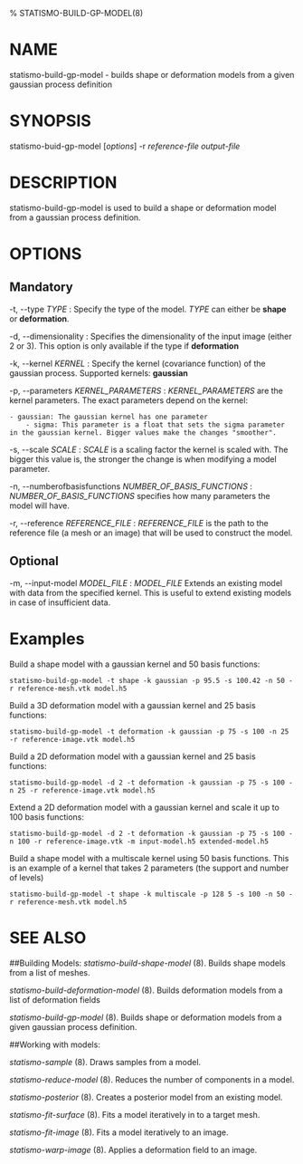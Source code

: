 % STATISMO-BUILD-GP-MODEL(8)

# NAME

statismo-build-gp-model - builds shape or deformation models from a given gaussian process definition

# SYNOPSIS

statismo-buid-gp-model [*options*] -r *reference-file* *output-file*

# DESCRIPTION

statismo-build-gp-model is used to build a shape or deformation model from a gaussian process definition.

# OPTIONS
## Mandatory

-t, \--type *TYPE*
:	Specify the type of the model. *TYPE* can either be **shape** or **deformation**.

-d, \--dimensionality 
:	Specifies the dimensionality of the input image (either 2 or 3). This option is only available if the type if **deformation**

-k, \--kernel *KERNEL* 
:	Specify the kernel (covariance function) of the gaussian process.
   Supported kernels: **gaussian**

-p, \--parameters *KERNEL_PARAMETERS*
:	*KERNEL_PARAMETERS* are the kernel parameters. The exact parameters depend on the kernel:

	- gaussian: The gaussian kernel has one parameter
		- sigma: This parameter is a float that sets the sigma parameter in the gaussian kernel. Bigger values make the changes "smoother".

<!-- 
	- kernel with 2 parameters: this is an example for man writing purposes and is commented out
		- param1: float of some sort
		- param2: boolean of some sort
-->
	
-s, \--scale *SCALE* 
:	*SCALE* is a scaling factor the kernel is scaled with. The bigger this value is, the stronger the change is when modifying a model parameter.

-n, \--numberofbasisfunctions *NUMBER_OF_BASIS_FUNCTIONS* 
:	*NUMBER_OF_BASIS_FUNCTIONS*  specifies how many parameters the model will have.

-r, \--reference *REFERENCE_FILE*
:	*REFERENCE_FILE* is the path to the reference file (a mesh or an image) that will be used to construct the model.

## Optional

-m, \--input-model *MODEL_FILE*
:	*MODEL_FILE* Extends an existing model with data from the specified kernel. This is useful to extend existing models in case of insufficient data.



# Examples 

Build a shape model with a gaussian kernel and 50 basis functions:

    statismo-build-gp-model -t shape -k gaussian -p 95.5 -s 100.42 -n 50 -r reference-mesh.vtk model.h5

Build a 3D deformation model with a gaussian kernel and 25 basis functions:

    statismo-build-gp-model -t deformation -k gaussian -p 75 -s 100 -n 25 -r reference-image.vtk model.h5

Build a 2D deformation model with a gaussian kernel and 25 basis functions:

    statismo-build-gp-model -d 2 -t deformation -k gaussian -p 75 -s 100 -n 25 -r reference-image.vtk model.h5

Extend a 2D deformation model with a gaussian kernel and scale it up to 100 basis functions:

    statismo-build-gp-model -d 2 -t deformation -k gaussian -p 75 -s 100 -n 100 -r reference-image.vtk -m input-model.h5 extended-model.h5


Build a shape model with a multiscale kernel using 50 basis functions. This is an example of a kernel that takes 2 parameters
 (the support and number of levels)

    statismo-build-gp-model -t shape -k multiscale -p 128 5 -s 100 -n 50 -r reference-mesh.vtk model.h5
	


# SEE ALSO

##Building Models:
*statismo-build-shape-model* (8).
Builds shape models from a list of meshes.

*statismo-build-deformation-model* (8).
Builds deformation models from a list of deformation fields

*statismo-build-gp-model* (8).
Builds shape or deformation models from a given gaussian process definition.

##Working with models:

*statismo-sample* (8).
Draws samples from a model.

*statismo-reduce-model* (8).
Reduces the number of components in a model.

*statismo-posterior* (8).
Creates a posterior model from an existing model.

*statismo-fit-surface* (8).
Fits a model iteratively in to a target mesh.

*statismo-fit-image* (8).
Fits a model iteratively to an image.

*statismo-warp-image* (8).
Applies a deformation field to an image.